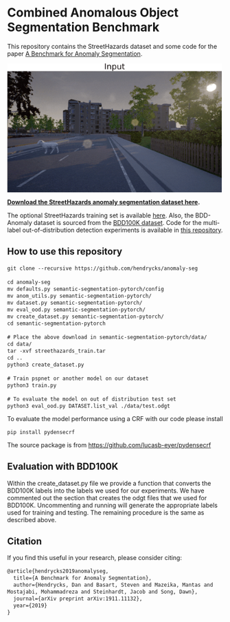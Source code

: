 # Combined Anomalous Object Segmentation Benchmark

This repository contains the StreetHazards dataset and some code for the paper [A Benchmark for Anomaly Segmentation](https://arxiv.org/abs/1911.11132).

<img align="center" src="streethazards.gif" width="500">

__[Download the StreetHazards anomaly segmentation dataset here](https://people.eecs.berkeley.edu/~hendrycks/streethazards_test.tar).__

The optional StreetHazards training set is available [here](https://people.eecs.berkeley.edu/~hendrycks/streethazards_train.tar). Also, the BDD-Anomaly dataset is sourced from the [BDD100K dataset](bdd-data.berkeley.edu). Code for the multi-label out-of-distribution detection experiments is available in [this repository](https://github.com/xksteven/multilabel-ood).


## How to use this repository


    git clone --recursive https://github.com/hendrycks/anomaly-seg

    cd anomaly-seg
    mv defaults.py semantic-segmentation-pytorch/config
    mv anom_utils.py semantic-segmentation-pytorch/
    mv dataset.py semantic-segmentation-pytorch/
    mv eval_ood.py semantic-segmentation-pytorch/
    mv create_dataset.py semantic-segmentation-pytorch/
    cd semantic-segmentation-pytorch

    # Place the above download in semantic-segmentation-pytorch/data/
    cd data/
    tar -xvf streethazards_train.tar
    cd ..
    python3 create_dataset.py
    
    # Train pspnet or another model on our dataset
    python3 train.py

    # To evaluate the model on out of distribution test set
    python3 eval_ood.py DATASET.list_val ./data/test.odgt

To evaluate the model performance using a CRF with our code please install

    pip install pydensecrf

The source package is from https://github.com/lucasb-eyer/pydensecrf 


## Evaluation with BDD100K

Within the create_dataset.py file we provide a function that converts the BDD100K labels into the labels we used for our experiments.  We have commented out the section that creates the odgt files that we used for BDD100K.  Uncommenting and running will generate the appropriate labels used for training and testing. The remaining procedure is the same as described above.


## Citation

If you find this useful in your research, please consider citing:

    @article{hendrycks2019anomalyseg,
      title={A Benchmark for Anomaly Segmentation},
      author={Hendrycks, Dan and Basart, Steven and Mazeika, Mantas and Mostajabi, Mohammadreza and Steinhardt, Jacob and Song, Dawn},
      journal={arXiv preprint arXiv:1911.11132},
      year={2019}
    }
